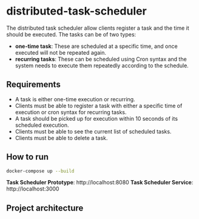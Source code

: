 # distributed-task-scheduler

The distributed task scheduler allow clients register a task and the time it should be executed. The tasks can be of two types:
 - **one-time task**: These are scheduled at a specific time, and once executed will not be repeated again.
 - **recurring tasks**: These can be scheduled using Cron syntax and the system needs to execute them repeatedly according to the schedule.

## Requirements

- A task is either one-time execution or recurring.
- Clients must be able to register a task with either a specific time of execution or cron syntax for recurring tasks.
- A task should be picked up for execution within 10 seconds of its scheduled execution.
- Clients must be able to see the current list of scheduled tasks.
- Clients must be able to delete a task.


## How to run 

```bash
docker-compose up --build
```

**Task Scheduler Prototype**: http://localhost:8080
**Task Scheduler Service**: http://localhost:3000


## Project architecture

